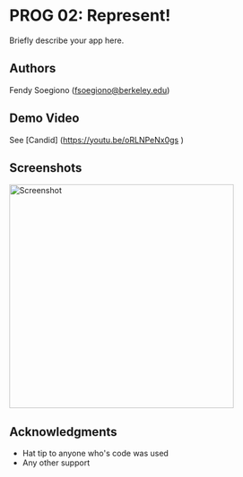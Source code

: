 # PROG 02: Represent!

Briefly describe your app here.

## Authors

Fendy Soegiono ([fsoegiono@berkeley.edu](mailto:fsoegiono@berkeley.edu))

## Demo Video

See [Candid] (https://youtu.be/oRLNPeNx0gs )

## Screenshots

<img src="screenshots/main.png" height="400" alt="Screenshot"/>

## Acknowledgments

* Hat tip to anyone who's code was used
* Any other support
